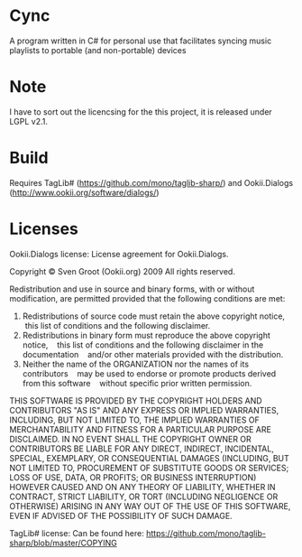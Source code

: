 Cync
====

A program written in C# for personal use that facilitates syncing music playlists to portable (and non-portable) devices

Note
====
I have to sort out the licencsing for the this project, it is released under LGPL v2.1.


Build
==

Requires TagLib# (https://github.com/mono/taglib-sharp/) and Ookii.Dialogs (http://www.ookii.org/software/dialogs/)

Licenses
==
Ookii.Dialogs license:
License agreement for Ookii.Dialogs.


Copyright © Sven Groot (Ookii.org) 2009
All rights reserved.


Redistribution and use in source and binary forms, with or without 
modification, are permitted provided that the following conditions are met:




1) Redistributions of source code must retain the above copyright notice, 
   this list of conditions and the following disclaimer. 
2) Redistributions in binary form must reproduce the above copyright notice,
   this list of conditions and the following disclaimer in the documentation
   and/or other materials provided with the distribution. 
3) Neither the name of the ORGANIZATION nor the names of its contributors
   may be used to endorse or promote products derived from this software
   without specific prior written permission. 




THIS SOFTWARE IS PROVIDED BY THE COPYRIGHT HOLDERS AND CONTRIBUTORS "AS IS"
AND ANY EXPRESS OR IMPLIED WARRANTIES, INCLUDING, BUT NOT LIMITED TO, THE
IMPLIED WARRANTIES OF MERCHANTABILITY AND FITNESS FOR A PARTICULAR PURPOSE
ARE DISCLAIMED. IN NO EVENT SHALL THE COPYRIGHT OWNER OR CONTRIBUTORS BE
LIABLE FOR ANY DIRECT, INDIRECT, INCIDENTAL, SPECIAL, EXEMPLARY, OR
CONSEQUENTIAL DAMAGES (INCLUDING, BUT NOT LIMITED TO, PROCUREMENT OF
SUBSTITUTE GOODS OR SERVICES; LOSS OF USE, DATA, OR PROFITS; OR BUSINESS
INTERRUPTION) HOWEVER CAUSED AND ON ANY THEORY OF LIABILITY, WHETHER IN
CONTRACT, STRICT LIABILITY, OR TORT (INCLUDING NEGLIGENCE OR OTHERWISE)
ARISING IN ANY WAY OUT OF THE USE OF THIS SOFTWARE, EVEN IF ADVISED OF
THE POSSIBILITY OF SUCH DAMAGE.

TagLib# license:
Can be found here: https://github.com/mono/taglib-sharp/blob/master/COPYING
